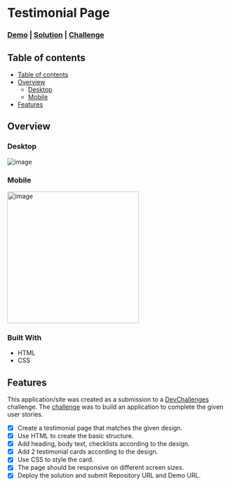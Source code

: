 # Testimonial Page

<h3>
	<a href="https://younessbennaj.github.io/testimonial-page/" target="_blank">Demo</a>
	|
	<a href="https://devchallenges.io/solution/9208" target="_blank">Solution</a>
	|
	<a href="https://devchallenges.io/challenge/testimonial-page" target="_blank">Challenge</a>
</h3>

## Table of contents <a name="table-of-contents"></a>

* [Table of contents](#table-of-contents)
* [Overview](#overview)
	* [Desktop](#desktop-screenshot)
	* [Mobile](#mobile-screenshot)
* [Features](#features)

## Overview <a name="overview"></a>

### Desktop <a name="desktop-screenshot"></a>

<img src="https://github.com/younessbennaj/testimonial-page/assets/18486062/472e823c-5c14-4e03-ab11-86ac0cf77f0a" alt="image" height="auto">

### Mobile <a name="mobile-screenshot"></a>

<img src="https://github.com/younessbennaj/testimonial-page/assets/18486062/fa553757-7e7b-4016-a57c-c04cbf461dfb" alt="image" width="300" height="auto">

### Built With

* HTML
* CSS

## Features <a name="features"></a>

This application/site was created as a submission to a [DevChallenges](https://devchallenges.io/) challenge. The [challenge](https://devchallenges.io/challenge/testimonial-page) was to build an application to complete the given user stories.

- [x] Create a testimonial page that matches the given design.
- [x] Use HTML to create the basic structure.
- [x] Add heading, body text, checklists according to the design.
- [x] Add 2 testimonial cards according to the design.
- [x] Use CSS to style the card.
- [x] The page should be responsive on different screen sizes.
- [x] Deploy the solution and submit Repository URL and Demo URL.
